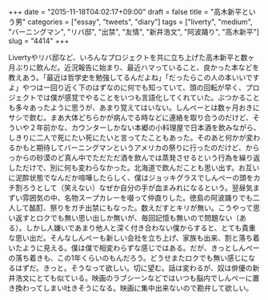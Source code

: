 +++
date = "2015-11-18T04:02:17+09:00"
draft = false
title = "高木新平という男"
categories = ["essay", "tweets", "diary"]
tags = ["liverty", "medium", "バーニングマン", "リバ邸", "出禁", "友情", "新井浩文", "阿波踊り", "高木新平"]
slug = "4414"
+++

Livertyやリバ邸など、いろんなプロジェクトを共に立ち上げた高木新平と数ヶ月ぶりに飲んだ。近況報告に始まり、最近ハマっていること、良かった本などを教えあう。「最近は哲学史を勉強してるんだよね」「だったらこの人の本いいですよ」やつは一回り近く下のはずなのに何でも知っていて、頭の回転が早く、プロジェクトでは僕が感覚でやることをいつも言語化してくれていた。ぶつかることも多々あったように思うが、あまり覚えてはいない。しんぺーとは数ヶ月おきにサシで飲む。まあ大体どちらかが病んでる時などに連絡を取り合うのだけど、そういや２年前かな、カウンターしかない本郷の小料理屋で日本酒を飲みながら、しきりに二人で死にたい死にたいと言ってたこともあった。そのあと何かが変わるかもと期待してバーニングマンというアメリカの祭りに行ったのだけど、からっからの砂漠のど真ん中でただただ酒を飲んでは蒸発させるという行為を繰り返しただけで、別に何も変わらなかった。北海道で飲んだことも思い出す。お互いに泥酔状態でなんだか喧嘩したらしく、僕はジョッキグラスでしんぺーの頭をカチ割ろうとして（笑えない）なぜか自分の手が血まみれになるという。翌昼気まずい雰囲気の中、名物スープカレーを啜って仲直りした。徳島の阿波踊りでも二人して酩酊、祭りをガチ出禁にもなった。数えだすとキリが無い。こうやって思い返すとロクでも無い思い出しか無いが、毎回記憶も無いので問題ない（ある）。しかし人嫌いであまり他人と深く付き合わない僕からすると、とても貴重な思い出だ。そんなしんぺーも新しい会社を立ち上げ、家族も出来、割と落ち着いたように見える。僕は僕で相変わらずな感じではある。だが、きっとしんぺーの落ち着きも、この1年くらいのもんだろう。どうせまたロクでも無い感じになるはずだ。きっと。そうなって欲しい。切に望む。話は変わるが、奴は俳優の新井浩文にとても似ている。映画のラブシーンなどではいつも脳内でしんぺーに置き換わってしまい吐きそうになる。映画に集中出来ないので勘弁して欲しい。
